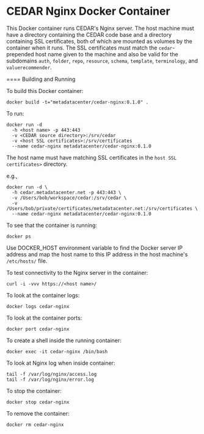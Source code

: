 CEDAR Nginx Docker Container
===========================

This Docker container runs CEDAR's Nginx server. The host machine must have a directory
containing the CEDAR code base and a directory containing SSL certificates, both
of which are mounted as volumes by the container when it runs. The SSL
certificates must match the ```cedar```-prepended host name given to the machine and also be 
valid for the subdomains ```auth```, ```folder```, ```repo```, ```resource```, ```schema```, ```template```, ```terminology```, and ```valuerecommender```. 

==== Building and Running

To build this Docker container:

    docker build -t="metadatacenter/cedar-nginx:0.1.0" .

To run:

    docker run -d 
      -h <host name> -p 443:443 
      -v <CEDAR source directory>:/srv/cedar 
      -v <host SSL certificates>:/srv/certificates 
      --name cedar-nginx metadatacenter/cedar-nginx:0.1.0

The host name must have matching SSL certificates in the ```host SSL certificates>``` directory. 

e.g.,

    docker run -d \
      -h cedar.metadatacenter.net -p 443:443 \
      -v /Users/bob/workspace/cedar:/srv/cedar \
      -v /Users/bob/private/certificates/metadatacenter.net:/srv/certificates \
      --name cedar-nginx metadatacenter/cedar-nginx:0.1.0

To see that the container is running:

    docker ps

Use DOCKER_HOST environment variable to find the Docker server IP address and map the host name to this 
IP address in the host machine's ```/etc/hosts/``` file.

To test connectivity to the Nginx server in the container:

    curl -i -vvv https://<host name>/

To look at the container logs:

    docker logs cedar-nginx

To look at the container ports:

    docker port cedar-nginx 

To create a shell inside the running container:

    docker exec -it cedar-nginx /bin/bash

To look at Nginx log when inside container:

    tail -f /var/log/nginx/access.log
    tail -f /var/log/nginx/error.log

To stop the container:

    docker stop cedar-nginx

To remove the container:

    docker rm cedar-nginx


